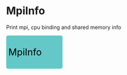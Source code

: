 
# MpiInfo
Print mpi, cpu binding and shared memory info



<svg width="151.79999999999998" height="90" >
<rect x="0" y="0" width="151.79999999999998" height="90" rx="5" ry="5" style="fill:#64c8c8ff;" />
<text x="6.0" y="54.0" font-size="1.7999999999999998em">MpiInfo</text></svg>
